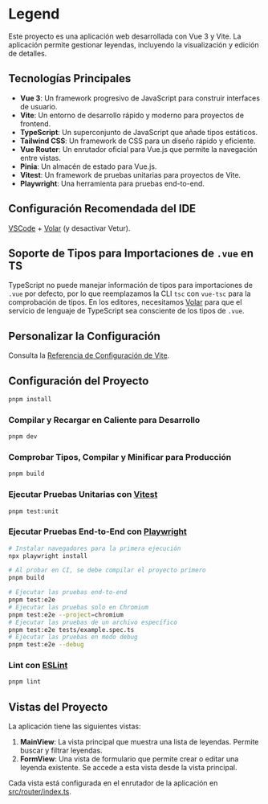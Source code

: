 # Legend

Este proyecto es una aplicación web desarrollada con Vue 3 y Vite. La aplicación permite gestionar leyendas, incluyendo la visualización y edición de detalles.

## Tecnologías Principales

- **Vue 3**: Un framework progresivo de JavaScript para construir interfaces de usuario.
- **Vite**: Un entorno de desarrollo rápido y moderno para proyectos de frontend.
- **TypeScript**: Un superconjunto de JavaScript que añade tipos estáticos.
- **Tailwind CSS**: Un framework de CSS para un diseño rápido y eficiente.
- **Vue Router**: Un enrutador oficial para Vue.js que permite la navegación entre vistas.
- **Pinia**: Un almacén de estado para Vue.js.
- **Vitest**: Un framework de pruebas unitarias para proyectos de Vite.
- **Playwright**: Una herramienta para pruebas end-to-end.

## Configuración Recomendada del IDE

[VSCode](https://code.visualstudio.com/) + [Volar](https://marketplace.visualstudio.com/items?itemName=Vue.volar) (y desactivar Vetur).

## Soporte de Tipos para Importaciones de `.vue` en TS

TypeScript no puede manejar información de tipos para importaciones de `.vue` por defecto, por lo que reemplazamos la CLI `tsc` con `vue-tsc` para la comprobación de tipos. En los editores, necesitamos [Volar](https://marketplace.visualstudio.com/items?itemName=Vue.volar) para que el servicio de lenguaje de TypeScript sea consciente de los tipos de `.vue`.

## Personalizar la Configuración

Consulta la [Referencia de Configuración de Vite](https://vite.dev/config/).

## Configuración del Proyecto

```sh
pnpm install
```

### Compilar y Recargar en Caliente para Desarrollo

```sh
pnpm dev
```

### Comprobar Tipos, Compilar y Minificar para Producción

```sh
pnpm build
```

### Ejecutar Pruebas Unitarias con [Vitest](https://vitest.dev/)

```sh
pnpm test:unit
```

### Ejecutar Pruebas End-to-End con [Playwright](https://playwright.dev)

```sh
# Instalar navegadores para la primera ejecución
npx playwright install

# Al probar en CI, se debe compilar el proyecto primero
pnpm build

# Ejecutar las pruebas end-to-end
pnpm test:e2e
# Ejecutar las pruebas solo en Chromium
pnpm test:e2e --project=chromium
# Ejecutar las pruebas de un archivo específico
pnpm test:e2e tests/example.spec.ts
# Ejecutar las pruebas en modo debug
pnpm test:e2e --debug
```

### Lint con [ESLint](https://eslint.org/)

```sh
pnpm lint
```

## Vistas del Proyecto

La aplicación tiene las siguientes vistas:

1. **MainView**: La vista principal que muestra una lista de leyendas. Permite buscar y filtrar leyendas.
2. **FormView**: Una vista de formulario que permite crear o editar una leyenda existente. Se accede a esta vista desde la vista principal.

Cada vista está configurada en el enrutador de la aplicación en [src/router/index.ts](src/router/index.ts).
